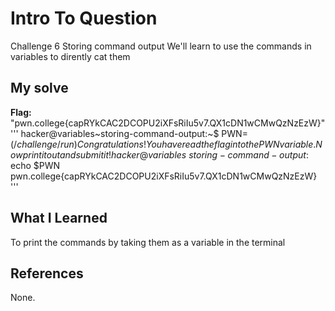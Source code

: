 # Intro To Question
Challenge 6
Storing command output
We'll learn to use the commands in variables to dirently cat them 
## My solve
**Flag:** "pwn.college{capRYkCAC2DCOPU2iXFsRiIu5v7.QX1cDN1wCMwQzNzEzW}"
'''
hacker@variables~storing-command-output:~$ PWN=$(/challenge/run)
Congratulations! You have read the flag into the PWN variable. Now print it out
and submit it!
hacker@variables~storing-command-output:~$ echo $PWN
pwn.college{capRYkCAC2DCOPU2iXFsRiIu5v7.QX1cDN1wCMwQzNzEzW}
'''
## What I Learned
To print the commands by taking them as a variable in the terminal 
## References
None.
